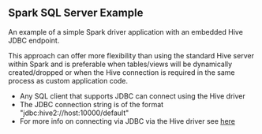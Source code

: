 ## Spark SQL Server Example

An example of a simple Spark driver application with an embedded Hive JDBC endpoint.

This approach can offer more flexibility than using the standard Hive server within Spark and is preferable when tables/views will be dynamically created/dropped or when the Hive connection is required in the same process as custom application code.

* Any SQL client that supports JDBC can connect using the Hive driver
* The JDBC connection string is of the format "jdbc:hive2://host:10000/default"
* For more info on connecting via JDBC via the Hive driver see [here]([https://cwiki.apache.org/confluence/display/Hive/HiveServer2+Clients#HiveServer2Clients-JDBC)